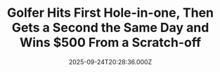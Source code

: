 ---
title: "Golfer Hits First Hole-in-one, Then Gets a Second the Same Day and Wins $500 From a Scratch-off"
date: 2025-09-24T20:28:36.000Z
category: Human Kindness
externalLink: "https://www.goodnewsnetwork.org/golfer-hits-first-hole-in-one-then-gets-a-second-the-same-day-and-wins-500-from-a-scratch-off/"
image: ""
excerpt: "This particular day will be tough to beat. Anton Lawrence has been playing golf for 40 years and never once had a hole in one. Then, he stepped onto the teebox for Hole No. 8 at Cobbossee Colony Golf Course near Augusta, Maine. Lawrence was playing in a charity golf tournament with his youngest son, […] The post Golfer Hits…"
---